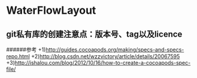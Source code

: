 # WaterFlowLayout

## git私有库的创建注意点：版本号、tag以及licence


######参考
+1)http://guides.cocoapods.org/making/specs-and-specs-repo.html
+2)http://blog.csdn.net/wzzvictory/article/details/20067595
+3)http://ishalou.com/blog/2012/10/16/how-to-create-a-cocoapods-spec-file/
